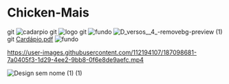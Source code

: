 # Chicken-Mais
git ![cadarpio](https://user-images.githubusercontent.com/112194107/187046655-4a59ef27-1fe7-4688-8348-5ceb7e4d4fe0.png)
git ![logo](https://user-images.githubusercontent.com/112194107/187046904-c6cffcad-fd22-45f8-96b7-cecb27479db3.jpg)
git ![fundo](https://user-images.githubusercontent.com/112194107/187047826-bb6d7635-e044-468c-9a73-94597ff1798f.jpg)
![D_versos__4_-removebg-preview (1)](https://user-images.githubusercontent.com/112194107/187075910-e3b5ad65-db0a-4009-8e0c-14d22958852f.png)
git [Cardápio.pdf](https://github.com/CorporationCods/test-test/files/9440133/Cardapio.pdf)
![fundo](https://user-images.githubusercontent.com/112194107/187088943-b5fb5347-00d6-4b2c-a6fd-d49d3f0e13e6.jpg)


https://user-images.githubusercontent.com/112194107/187098681-7a0405f3-1d29-4ee2-9bb8-0f6e8de9aefc.mp4

![Design sem nome (1) (1)](https://user-images.githubusercontent.com/112194107/187098682-ae4c3a54-abed-4b3e-aaa6-0014232c7aea.png)
